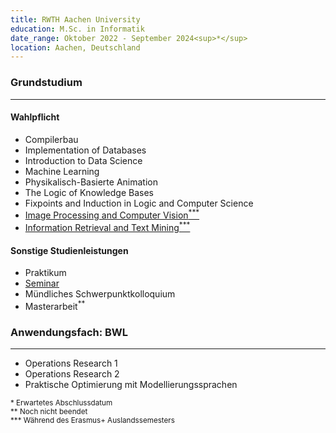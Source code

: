 ```yaml
---
title: RWTH Aachen University
education: M.Sc. in Informatik
date_range: Oktober 2022 - September 2024<sup>*</sup>
location: Aachen, Deutschland
---
```

<div class="w-full min-w-full flex flex-row flex-wrap">
	<div class="min-w-full">
		<h3>Grundstudium</h3>
		<hr>
	</div>
	<div class="cell">
		<h4>Wahlpflicht</h4>
		<ul>
			<li>Compilerbau</li>
			<li>Implementation of Databases</li>
			<li>Introduction to Data Science</li>
			<li>Machine Learning</li>
			<li>Physikalisch-Basierte Animation</li>
			<li>The Logic of Knowledge Bases</li>
			<li>Fixpoints and Induction in Logic and Computer Science</li>
			<li><a href="/eiuie" class="no-underline"><span>Image Processing and Computer Vision</span><sup>***</sup><i class="fa-solid fa-link text-red-400 ml-1"></i></a></li>
			<li><a href="/py_css" class="no-underline"><span>Information Retrieval and Text Mining</span><sup>***</sup><i class="fa-solid fa-link text-red-400 ml-1"></i></a></li>
		</ul>
	</div>
	<div class="cell">
		<h4>Sonstige Studienleistungen</h4>
		<ul>
			<li>Praktikum</li>
			<li><a href="public/Seminar-Master.pdf" class="no-underline"><span>Seminar</span><i class="fa-solid fa-file-pdf text-red-400 ml-1"></i></a></li>
			<li>Mündliches Schwerpunktkolloquium</li>
			<li>Masterarbeit<sup>**</sup></li>
		</ul>
	</div>
</div>

<div class="w-full min-w-full cell flex flex-row flex-wrap">
	<div class="min-w-full">
		<h3>Anwendungsfach: BWL</h3>
		<hr>
	</div>
	<div class="cell">
		<ul>
			<li>Operations Research 1</li>
			<li>Operations Research 2</li>
			<li>Praktische Optimierung mit Modellierungssprachen</li>
		</ul>
	</div>
</div>

<div class="w-full min-w-full flex flex-col md:flex-wrap md:flex-row md:space-x-2">
	<div>
		<sup class="sup">
		* Erwartetes Abschlussdatum
		</sup>
	</div>
	<div>
		<sup class="sup">
		** Noch nicht beendet
		</sup>
	</div>
	<div>
		<sup class="sup">
		*** Während des Erasmus+ Auslandssemesters
		</sup>
	</div>
</div>
